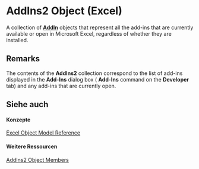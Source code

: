 
# AddIns2 Object (Excel)

A collection of  **[AddIn](ad26800d-5342-fb4c-01f3-05b7eceb7ffd.md)** objects that represent all the add-ins that are currently available or open in Microsoft Excel, regardless of whether they are installed.


## Remarks

The contents of the  **AddIns2** collection correspond to the list of add-ins displayed in the **Add-Ins** dialog box ( **Add-Ins** command on the **Developer** tab) and any add-ins that are currently open.


## Siehe auch


#### Konzepte


[Excel Object Model Reference](11ea8598-8a20-92d5-f98b-0da04263bf2c.md)
#### Weitere Ressourcen


[AddIns2 Object Members](http://msdn.microsoft.com/library/6f9dfc17-648d-a004-2321-d3ed86cd438f%28Office.15%29.aspx)